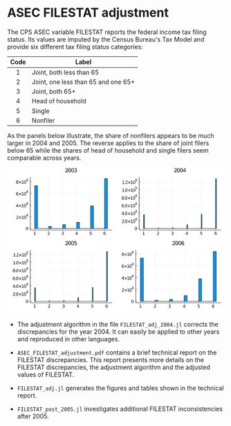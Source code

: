# ASEC FILESTAT adjustment

The CPS ASEC variable FILESTAT reports the federal income tax filing status. Its values are imputed by the Census Bureau's Tax Model and provide six different tax filing status categories:

| Code   | Label           
| :----: |-------------------------------------|
| 1      | Joint, both less than 65            |
| 2      | Joint, one less than 65 and one 65+ |
| 3      | Joint, both 65+                     |
| 4      | Head of household                   |
| 5      | Single                              |
| 6      | Nonfiler                            |

As the panels below illustrate, the share of nonfilers appears to be much larger in 2004 and 2005. The reverse applies to the share of joint filers below 65 while the shares of head of household and single filers seem comparable across years.

![FILESTAT Comparison](FILESTAT_2003to2006.png)

* The adjustment algorithm in the file `FILESTAT_adj_2004.jl` corrects the discrepancies for the year 2004. It can easily be applied to other years and reproduced in other languages.

* `ASEC_FILESTAT_adjustment.pdf` contains a brief technical report on the FILESTAT discrepancies. This report presents more details on the FILESTAT discrepancies, the adjustment algorithm and the adjusted values of FILESTAT.

* `FILESTAT_adj.jl` generates the figures and tables shown in the technical report.

* `FILESTAT_post_2005.jl` investigates additional FILESTAT inconsistencies after 2005.

